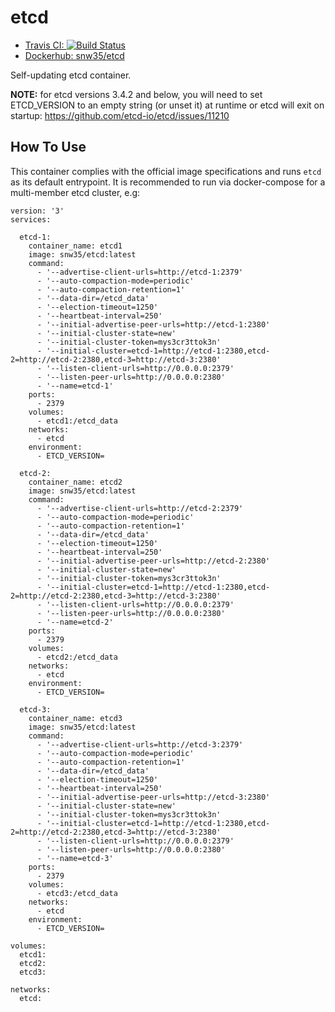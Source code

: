 # etcd

* [Travis CI: ![Build Status](https://travis-ci.com/snw35/etcd.svg?branch=master)](https://travis-ci.com/github/snw35/etcd)
* [Dockerhub: snw35/etcd](https://hub.docker.com/r/snw35/etcd)

Self-updating etcd container.

**NOTE:** for etcd versions 3.4.2 and below, you will need to set ETCD_VERSION to an empty string (or unset it) at runtime or etcd will exit on startup: https://github.com/etcd-io/etcd/issues/11210

## How To Use

This container complies with the official image specifications and runs `etcd` as its default entrypoint. It is recommended to run via docker-compose for a multi-member etcd cluster, e.g:

```
version: '3'
services:

  etcd-1:
    container_name: etcd1
    image: snw35/etcd:latest
    command:
      - '--advertise-client-urls=http://etcd-1:2379'
      - '--auto-compaction-mode=periodic'
      - '--auto-compaction-retention=1'
      - '--data-dir=/etcd_data'
      - '--election-timeout=1250'
      - '--heartbeat-interval=250'
      - '--initial-advertise-peer-urls=http://etcd-1:2380'
      - '--initial-cluster-state=new'
      - '--initial-cluster-token=mys3cr3ttok3n'
      - '--initial-cluster=etcd-1=http://etcd-1:2380,etcd-2=http://etcd-2:2380,etcd-3=http://etcd-3:2380'
      - '--listen-client-urls=http://0.0.0.0:2379'
      - '--listen-peer-urls=http://0.0.0.0:2380'
      - '--name=etcd-1'
    ports:
      - 2379
    volumes:
      - etcd1:/etcd_data
    networks:
      - etcd
    environment:
      - ETCD_VERSION=

  etcd-2:
    container_name: etcd2
    image: snw35/etcd:latest
    command:
      - '--advertise-client-urls=http://etcd-2:2379'
      - '--auto-compaction-mode=periodic'
      - '--auto-compaction-retention=1'
      - '--data-dir=/etcd_data'
      - '--election-timeout=1250'
      - '--heartbeat-interval=250'
      - '--initial-advertise-peer-urls=http://etcd-2:2380'
      - '--initial-cluster-state=new'
      - '--initial-cluster-token=mys3cr3ttok3n'
      - '--initial-cluster=etcd-1=http://etcd-1:2380,etcd-2=http://etcd-2:2380,etcd-3=http://etcd-3:2380'
      - '--listen-client-urls=http://0.0.0.0:2379'
      - '--listen-peer-urls=http://0.0.0.0:2380'
      - '--name=etcd-2'
    ports:
      - 2379
    volumes:
      - etcd2:/etcd_data
    networks:
      - etcd
    environment:
      - ETCD_VERSION=

  etcd-3:
    container_name: etcd3
    image: snw35/etcd:latest
    command:
      - '--advertise-client-urls=http://etcd-3:2379'
      - '--auto-compaction-mode=periodic'
      - '--auto-compaction-retention=1'
      - '--data-dir=/etcd_data'
      - '--election-timeout=1250'
      - '--heartbeat-interval=250'
      - '--initial-advertise-peer-urls=http://etcd-3:2380'
      - '--initial-cluster-state=new'
      - '--initial-cluster-token=mys3cr3ttok3n'
      - '--initial-cluster=etcd-1=http://etcd-1:2380,etcd-2=http://etcd-2:2380,etcd-3=http://etcd-3:2380'
      - '--listen-client-urls=http://0.0.0.0:2379'
      - '--listen-peer-urls=http://0.0.0.0:2380'
      - '--name=etcd-3'
    ports:
      - 2379
    volumes:
      - etcd3:/etcd_data
    networks:
      - etcd
    environment:
      - ETCD_VERSION=

volumes:
  etcd1:
  etcd2:
  etcd3:

networks:
  etcd:
```
